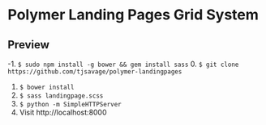 # Polymer Landing Pages Grid System

## Preview
-1. `$ sudo npm install -g bower && gem install sass` 
0. `$ git clone https://github.com/tjsavage/polymer-landingpages` 
1. `$ bower install` 
2. `$ sass landingpage.scss` 
3. `$ python -m SimpleHTTPServer` 
4. Visit http://localhost:8000 

